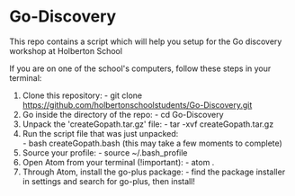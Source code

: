 # Go-Discovery
This repo contains a script which will help you setup for the Go discovery workshop at Holberton School

If you are on one of the school's computers, follow these steps in your terminal:

  1. Clone this repository:
    - git clone https://github.com/holbertonschoolstudents/Go-Discovery.git
  2. Go inside the directory of the repo:
    - cd Go-Discovery
  3. Unpack the 'createGopath.tar.gz' file:
    - tar -xvf createGopath.tar.gz
  4. Run the script file that was just unpacked:       
    - bash createGopath.bash (this may take a few moments to complete)
  5. Source your profile:
    - source ~/.bash_profile
  6. Open Atom from your terminal (!important):
    - atom .
  7. Through Atom, install the go-plus package:
    - find the package installer in settings and search for go-plus, then install! 
